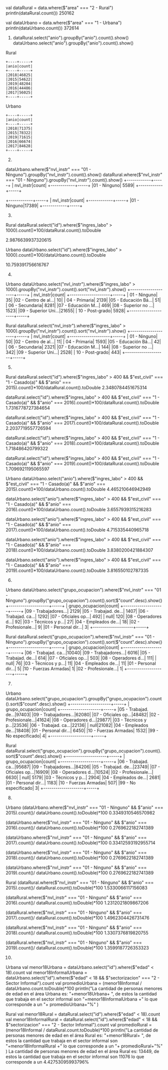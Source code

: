val dataRural = data.where($"area" === "2 - Rural")
println(dataRural.count())
250162

val dataUrbano = data.where($"area" === "1 - Urbana")
println(dataUrbano.count())
372614

1. dataRural.select("anio").groupBy("anio").count().show()
dataUrbano.select("anio").groupBy("anio").count().show()


Rural
~~~
+----+-----+
|anio|count|
+----+-----+
|2018|46825|
|2015|54622|
|2019|48204|
|2016|44486|
|2017|56025|
+----+-----+
~~~

Urbano
~~~
+----+-----+
|anio|count|
+----+-----+
|2018|71375|
|2015|78322|
|2019|71615|
|2016|66674|
|2017|84628|
+----+-----+
~~~

2. 
dataUrbano.where($"nvl_instr" === "01 - Ninguno").groupBy("nvl_instr").count().show()
dataRural.where($"nvl_instr" === "01 - Ninguno").groupBy("nvl_instr").count().show()
+------------+-----+
|   nvl_instr|count|
+------------+-----+
|01 - Ninguno| 5589|
+------------+-----+

+------------+-----+
|   nvl_instr|count|
+------------+-----+
|01 - Ninguno|17389|
+------------+-----+

3.
Rural
dataRural.select("id").where($"ingres_labo" > 1000).count()*100/dataRural.count().toDouble

2.9876639937320615

Urbano
dataUrbano.select("id").where($"ingres_labo" > 1000).count()*100/dataUrbano.count().toDouble

10.759391756616767

4.
Urbano 
dataUrbano.select("nvl_instr").where($"ingres_labo" > 1000).groupBy("nvl_instr").count().sort("nvl_instr").show()
+--------------------+-----+
|           nvl_instr|count|
+--------------------+-----+
|        01 - Ninguno|   35|
|02 - Centro de al...|   10|
|       04 - Primaria| 2139|
|05 - Educación Bá...|   51|
|     06 - Secundaria| 8281|
|07 - Educación  M...|  469|
|08 - Superior no ...| 1523|
|09 - Superior Uni...|21655|
|     10 - Post-grado| 5928|
+--------------------+-----+

Rural
dataRural.select("nvl_instr").where($"ingres_labo" > 1000).groupBy("nvl_instr").count().sort("nvl_instr").show()
+--------------------+-----+
|           nvl_instr|count|
+--------------------+-----+
|        01 - Ninguno|   50|
|02 - Centro de al...|   11|
|       04 - Primaria| 1593|
|05 - Educación Bá...|   42|
|     06 - Secundaria| 2321|
|07 - Educación  M...|  144|
|08 - Superior no ...|  342|
|09 - Superior Uni...| 2528|
|     10 - Post-grado|  443|
+--------------------+-----+

5. 	

Rural
dataRural.select("id").where($"ingres_labo" > 400 && $"est_civil" === "1 - Casado(a)" && $"anio" === 2015).count()*100/dataRural.count().toDouble
2.3480784451675314

dataRural.select("id").where($"ingres_labo" > 400 && $"est_civil" === "1 - Casado(a)" && $"anio" === 2016).count()*100/dataRural.count().toDouble
1.7316778727384654

dataRural.select("id").where($"ingres_labo" > 400 && $"est_civil" === "1 - Casado(a)" && $"anio" === 2017).count()*100/dataRural.count().toDouble
2.2037719557726594

dataRural.select("id").where($"ingres_labo" > 400 && $"est_civil" === "1 - Casado(a)" && $"anio" === 2018).count()*100/dataRural.count().toDouble
1.718486420799322

 dataRural.select("id").where($"ingres_labo" > 400 && $"est_civil" === "1 - Casado(a)" && $"anio" === 2019).count()*100/dataRural.count().toDouble
1.7096921195065597

Urbano
dataUrbano.select("anio").where($"ingres_labo" > 400 && $"est_civil" === "1 - Casado(a)" && $"anio" === 2015).count()*100/dataUrbano.count().toDouble
 4.465210646942949

dataUrbano.select("anio").where($"ingres_labo" > 400 && $"est_civil" === "1 - Casado(a)" && $"anio" === 2016).count()*100/dataUrbano.count().toDouble
3.6557939315216283

dataUrbano.select("anio").where($"ingres_labo" > 400 && $"est_civil" === "1 - Casado(a)" && $"anio" === 2017).count()*100/dataUrbano.count().toDouble
4.715335440965718

 dataUrbano.select("anio").where($"ingres_labo" > 400 && $"est_civil" === "1 - Casado(a)" && $"anio" === 2018).count()*100/dataUrbano.count().toDouble
3.8380200421884307

dataUrbano.select("anio").where($"ingres_labo" > 400 && $"est_civil" === "1 - Casado(a)" && $"anio" === 2019).count()*100/dataUrbano.count().toDouble
3.816550102787335

6. 
Urbano
dataUrbano.select("grupo_ocupacion").where($"nvl_instr" === "01 - Ninguno").groupBy("grupo_ocupacion").count().sort($"count".desc).show()
+--------------------+-----+
|     grupo_ocupacion|count|
+--------------------+-----+
|09 - Trabajadores...| 2129|
|05 - Trabajad. de...| 1407|
|06 - Trabajad. ca...| 1292|
|07 - Oficiales op...|  492|
|                null|  120|
|08 - Operadores d...|   92|
|03 - Técnicos y p...|   27|
|04 - Empleados de...|   18|
|02 - Profesionale...|    9|
|01 - Personal dir...|    3|
+--------------------+-----+

Rural
dataRural.select("grupo_ocupacion").where($"nvl_instr" === "01 - Ninguno").groupBy("grupo_ocupacion").count().sort($"count".desc).show()
+--------------------+-----+
|     grupo_ocupacion|count|
+--------------------+-----+
|06 - Trabajad. ca...|10040|
|09 - Trabajadores...| 6016|
|05 - Trabajad. de...|  614|
|07 - Oficiales op...|  503|
|08 - Operadores d...|  111|
|                null|   76|
|03 - Técnicos y p...|   11|
|04 - Empleados de...|   11|
|01 - Personal dir...|    5|
|10 - Fuerzas Armadas|    1|
|02 - Profesionale...|    1|
+--------------------+-----+

7. 

Urbano
dataUrbano.select("grupo_ocupacion").groupBy("grupo_ocupacion").count().sort($"count".desc).show()
+--------------------+-----+
|     grupo_ocupacion|count|
+--------------------+-----+
|05 - Trabajad. de...|97403|
|09 - Trabajadores...|62080|
|07 - Oficiales op...|48482|
|02 - Profesionale...|41624|
|08 - Operadores d...|29877|
|03 - Técnicos y p...|23536|
|06 - Trabajad. ca...|22136|
|                null|21082|
|04 - Empleados de...|18408|
|01 - Personal dir...| 6450|
|10 - Fuerzas Armadas| 1532|
|99 - No especificado|    4|
+--------------------+-----+

Rural
dataRural.select("grupo_ocupacion").groupBy("grupo_ocupacion").count().sort($"count".desc).show()
+--------------------+-----+
|     grupo_ocupacion|count|
+--------------------+-----+
|06 - Trabajad. ca...|95687|
|09 - Trabajadores...|84206|
|05 - Trabajad. de...|23749|
|07 - Oficiales op...|16909|
|08 - Operadores d...|10524|
|02 - Profesionale...| 6630|
|                null| 5179|
|03 - Técnicos y p...| 2904|
|04 - Empleados de...| 2681|
|01 - Personal dir...| 1183|
|10 - Fuerzas Armadas|  507|
|99 - No especificado|    3|
+--------------------+-----+

8. 
Urbano
(dataUrbano.where($"nvl_instr" === "01 - Ninguno" && $"anio" === 2015).count()/ dataUrbano.count().toDouble)*100
0.3349310546570982

(dataUrbano.where($"nvl_instr" === "01 - Ninguno" && $"anio" === 2016).count()/ dataUrbano.count().toDouble)*100
0.2769622182741389

(dataUrbano.where($"nvl_instr" === "01 - Ninguno" && $"anio" === 2017).count()/ dataUrbano.count().toDouble)*100
0.33412593192955714

(dataUrbano.where($"nvl_instr" === "01 - Ninguno" && $"anio" === 2018).count()/ dataUrbano.count().toDouble)*100
0.2769622182741389

 (dataUrbano.where($"nvl_instr" === "01 - Ninguno" && $"anio" === 2019).count()/ dataUrbano.count().toDouble)*100
0.2769622182741389

Rural
(dataRural.where($"nvl_instr" === "01 - Ninguno" && $"anio" === 2015).count()/ dataRural.count().toDouble)*100
1.5330066117156083

(dataRural.where($"nvl_instr" === "01 - Ninguno" && $"anio" === 2016).count()/ dataRural.count().toDouble)*100
1.2312021809867206

(dataRural.where($"nvl_instr" === "01 - Ninguno" && $"anio" === 2017).count()/ dataRural.count().toDouble)*100
1.4962304426731476

(dataRural.where($"nvl_instr" === "01 - Ninguno" && $"anio" === 2018).count()/ dataRural.count().toDouble)*100
1.3307376819820755

(dataRural.where($"nvl_instr" === "01 - Ninguno" && $"anio" === 2019).count()/ dataRural.count().toDouble)*100
1.3599187726353323

10.
Urbana
val menor18Urbana = dataUrbano.select("id").where($"edad" < 18).count
val menor18InformalUrbana = dataUrbano.select("id").where($"edad" < 18 && $"sectorizacion" === "2 - Sector Informal").count
val promedioUrbana = (menor18Informal / dataUrbano.count.toDouble)*100
println("La cantidad de personas menores de edad en el área Urbana es: "+menor18Urbana+ ", de estos la cantidad que trabaja en el sector informal son "+menor18InformalUrbana +" lo que corresponde a un "+ promedioUrbana+"%" )

Rural
val menor18Rural = dataRural.select("id").where($"edad" < 18).count
val menor18InformalRural = dataRural.select("id").where($"edad" < 18 && $"sectorizacion" === "2 - Sector Informal").count
val promedioRural = (menor18Informal / dataRural.count.toDouble)*100
println("La cantidad de personas menores de edad en el área Rural es: "+menor18Rural+ ", de estos la cantidad que trabaja en el sector informal son "+menor18InformalRural +" lo que corresponde a un "+ promedioRural+"%" )
La cantidad de personas menores de edad en el área Rural es: 13449, de estos la cantidad que trabaja en el sector informal son 11076 lo que corresponde a un 4.42753095993796%

